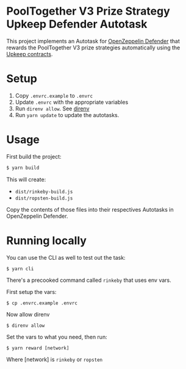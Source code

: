 # PoolTogether V3 Prize Strategy Upkeep Defender Autotask

This project implements an Autotask for [OpenZeppelin Defender](https://defender.openzeppelin.com/) that rewards the PoolTogether V3 prize strategies automatically using the [Upkeep contracts](https://github.com/pooltogether/pooltogether-prizepool-upkeep).

# Setup

1. Copy `.envrc.example` to `.envrc`
2. Update `.envrc` with the appropriate variables
3. Run `direnv allow`.  See [direnv](https://direnv.net)
4. Run `yarn update` to update the autotasks.

# Usage

First build the project:

```sh
$ yarn build
```

This will create:
 - `dist/rinkeby-build.js`
 - `dist/ropsten-build.js`

Copy the contents of those files into their respectives Autotasks in OpenZeppelin Defender.

# Running locally

You can use the CLI as well to test out the task:

```
$ yarn cli
```

There's a precooked command called `rinkeby` that uses env vars.

First setup the vars:

```
$ cp .envrc.example .envrc
```

Now allow direnv

```
$ direnv allow
```

Set the vars to what you need, then run:

```
$ yarn reward [network]
```

Where [network] is `rinkeby` or `ropsten`